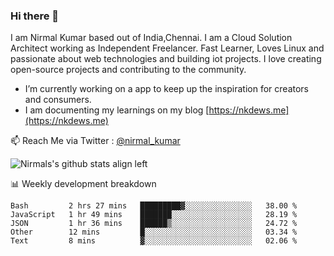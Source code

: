 ### Hi there 👋

 I am Nirmal Kumar based out of India,Chennai. I am a Cloud Solution Architect working as Independent Freelancer. Fast Learner, Loves Linux and passionate about web technologies and building iot projects. I love creating open-source projects and contributing to the community.

- I’m currently working on a app to keep up the inspiration for creators and consumers.
- I am documenting my learnings on my blog [https://nkdews.me](https://nkdews.me)

📫 Reach Me via  Twitter : [@nirmal_kumar](https://twitter.com/nirmal_kumar)

![Nirmals's github stats align left](https://github-readme-stats.vercel.app/api?username=nk-gears&show_icons=true)


📊 Weekly development breakdown

<!--START_SECTION:waka-->
```text
Bash         2 hrs 27 mins   █████████▓░░░░░░░░░░░░░░░   38.00 % 
JavaScript   1 hr 49 mins    ███████░░░░░░░░░░░░░░░░░░   28.19 % 
JSON         1 hr 36 mins    ██████▒░░░░░░░░░░░░░░░░░░   24.72 % 
Other        12 mins         █░░░░░░░░░░░░░░░░░░░░░░░░   03.34 % 
Text         8 mins          ▓░░░░░░░░░░░░░░░░░░░░░░░░   02.06 % 
```
<!--END_SECTION:waka-->


